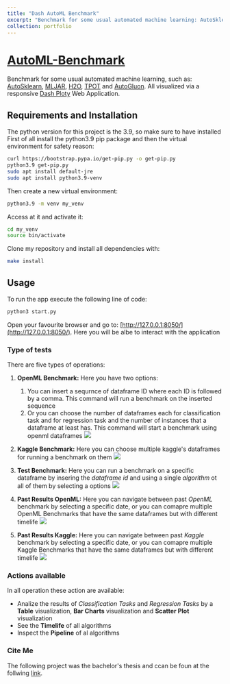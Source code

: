 ```yaml
---
title: "Dash AutoML Benchmark"
excerpt: "Benchmark for some usual automated machine learning: AutoSklearn, MLJAR, H2O, TPOT and AutoGluon."
collection: portfolio
---
```


# [AutoML-Benchmark](https://github.com/zuliani99/AutoML-Benchmark)
Benchmark for some usual automated machine learning, such as: [AutoSklearn](https://automl.github.io/auto-sklearn/master/), [MLJAR](https://supervised.mljar.com/), [H2O](https://docs.h2o.ai/h2o/latest-stable/h2o-docs/automl.html), [TPOT](http://epistasislab.github.io/tpot/) and [AutoGluon](https://auto.gluon.ai/stable/index.html). All visualized via a responsive [Dash Ploty](https://dash.plotly.com/) Web Application.


## Requirements and Installation
The python version for this project is the 3.9, so make sure to have installed
First of all install the python3.9 pip package and then the virtual environment for safety reason: 
```bash
curl https://bootstrap.pypa.io/get-pip.py -o get-pip.py
python3.9 get-pip.py
sudo apt install default-jre
sudo apt install python3.9-venv
```

Then create a new virtual environment:
```bash
python3.9 -m venv my_venv
```

Access at it and activate it:
```bash
cd my_venv
source bin/activate
```

Clone my repository and install all dependencies with:
```bash
make install
```


## Usage
To run the app execute the following line of code:
```bash
python3 start.py
```
Open your favourite browser and go to: [http://127.0.0.1:8050/](http://127.0.0.1:8050/). Here you will be albe to interact with the application

### Type of tests
There are five types of operations:

1. **OpenML Benchmark:** Here you have two options:
    1. You can insert a sequrnce of dataframe ID where each ID is followed by a comma. This command will run a benchmark on the inserted sequence
    2. Or you can choose the number of dataframes each for classification task and for regression task and the number of instances that a dataframe at least has. This command will start a benchmark using openml dataframes
![](images/gifs/openml.gif)

2. **Kaggle Benchmark:** Here you can choose multiple kaggle's dataframes for running a benchmark on them
![](images/gifs/kaggle.gif)

3. **Test Benchmark:** Here you can run a benchmark on a specific dataframe by insering the *dataframe id* and using a single *algorithm* ot all of them by selecting a options
![](images/gifs/test.gif)

4. **Past Results OpenML:** Here you can navigate between past *OpenML* benchmark by selecting a specific date, or you can comapre multiple OpenML Benchmarks that have the same dataframes but with different timelife 
![](images/gifs/past_openml.gif)

5. **Past Results Kaggle:** Here you can navigate between past *Kaggle* benchmark by selecting a specific date, or you can comapre multiple Kaggle Benchmarks that have the same dataframes but with different timelife
![](images/gifs/past_kaggle.gif)

### Actions available 
In all operation these action are available:
* Analize the results of _Classification Tasks_ and _Regression Tasks_ by a **Table** visualization, **Bar Charts** visualization and **Scatter Plot** visualization
* See the **Timelife** of all algorithms
* Inspect the **Pipeline** of al algorithms


### Cite Me
The following project was the bachelor's thesis and ccan be foun at the follwing [link](https://github.com/zuliani99/AutoML-Benchmark/blob/master/Dash_AutoML_Benchmark_Thesis.pdf).